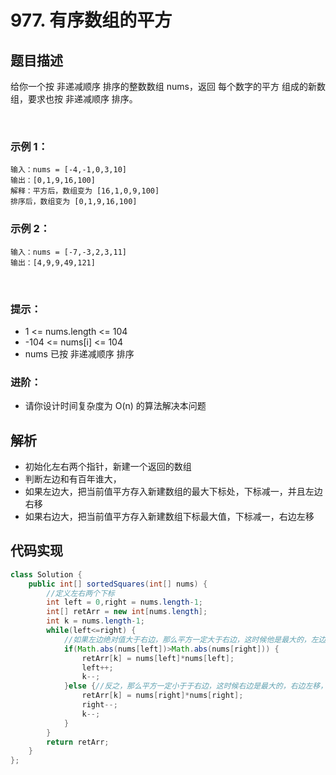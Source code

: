 # 977. 有序数组的平方

## 题目描述
给你一个按 非递减顺序 排序的整数数组 nums，返回 每个数字的平方 组成的新数组，要求也按 非递减顺序 排序。

 

### 示例 1：
```
输入：nums = [-4,-1,0,3,10]
输出：[0,1,9,16,100]
解释：平方后，数组变为 [16,1,0,9,100]
排序后，数组变为 [0,1,9,16,100]
```
### 示例 2：
```
输入：nums = [-7,-3,2,3,11]
输出：[4,9,9,49,121]
```
 

### 提示：

 - 1 <= nums.length <= 104
 - -104 <= nums[i] <= 104
 - nums 已按 非递减顺序 排序
 

### 进阶：

 - 请你设计时间复杂度为 O(n) 的算法解决本问题


## 解析
- 初始化左右两个指针，新建一个返回的数组
- 判断左边和有百年谁大，
- 如果左边大，把当前值平方存入新建数组的最大下标处，下标减一，并且左边右移
- 如果右边大，把当前值平方存入新建数组下标最大值，下标减一，右边左移



## 代码实现
```Java
class Solution {
    public int[] sortedSquares(int[] nums) {
        //定义左右两个下标
		int left = 0,right = nums.length-1;
		int[] retArr = new int[nums.length];
		int k = nums.length-1;
		while(left<=right) {
			//如果左边绝对值大于右边，那么平方一定大于右边，这时候他是最大的，左边右移，新数组下标减一
			if(Math.abs(nums[left])>Math.abs(nums[right])) {
				retArr[k] = nums[left]*nums[left];
				left++;
				k--;
			}else {//反之，那么平方一定小于于右边，这时候右边是最大的，右边左移，新数组下标减一
				retArr[k] = nums[right]*nums[right];
				right--;
				k--;
			}
		}
		return retArr;
    }
};
```